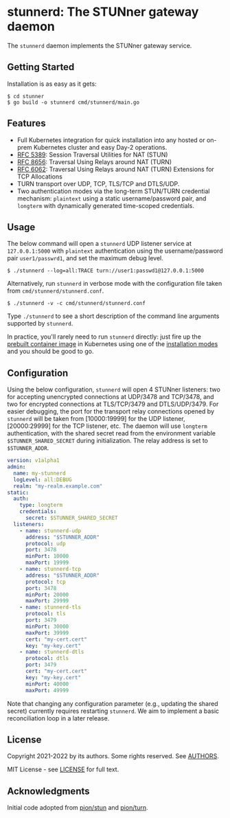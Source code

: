 # stunnerd: The STUNner gateway daemon

The `stunnerd` daemon implements the STUNner gateway service.

## Getting Started

Installation is as easy as it gets:

```console
$ cd stunner
$ go build -o stunnerd cmd/stunnerd/main.go
```

## Features

* Full Kubernetes integration for quick installation into any hosted or on-prem Kubernetes cluster
  and easy Day-2 operations.
* [RFC 5389](https://tools.ietf.org/html/rfc5389): Session Traversal Utilities for NAT (STUN)
* [RFC 8656](https://tools.ietf.org/html/rfc8656): Traversal Using Relays around NAT (TURN)
* [RFC 6062](https://tools.ietf.org/html/rfc6062): Traversal Using Relays around NAT (TURN)
  Extensions for TCP Allocations
* TURN transport over UDP, TCP, TLS/TCP and DTLS/UDP.
* Two authentication modes via the long-term STUN/TURN credential mechanism: `plaintext` using a
  static username/password pair, and `longterm` with dynamically generated time-scoped credentials.

## Usage

The below command will open a `stunnerd` UDP listener service at `127.0.0.1:5000` with `plaintext`
authentication using the username/password pair `user1/passwrd1`, and set the maximum debug level.

```console
$ ./stunnerd --log=all:TRACE turn://user1:passwd1@127.0.0.1:5000
```

Alternatively, run `stunnerd` in verbose mode with the configuration file taken from
`cmd/stunnerd/stunnerd.conf`.

```console
$ ./stunnerd -v -c cmd/stunnerd/stunnerd.conf
```

Type `./stunnerd` to see a short description of the command line arguments supported by `stunnerd`.

In practice, you'll rarely need to run `stunnerd` directly: just fire up the [prebuilt container
image](https://hub.docker.com/repository/docker/l7mp/stunnerd) in Kubernetes using one of the
[installation modes](/doc/INSTALL.md) and you should be good to go.

## Configuration

Using the below configuration, `stunnerd` will open 4 STUNner listeners: two for accepting
unencrypted connections at UDP/3478 and TCP/3478, and two for encrypted connections at TLS/TCP/3479
and DTLS/UDP/3479. For easier debugging, the port for the transport relay connections opened by
`stunnerd` will be taken from [10000:19999] for the UDP listener, [20000:29999] for the TCP
listener, etc.  The daemon will use `longterm` authentication, with the shared secret read from the
environment variable `$STUNNER_SHARED_SECRET` during initialization. The relay address is set to
`$STUNNER_ADDR`.

``` yaml
version: v1alpha1
admin:
  name: my-stunnerd
  logLevel: all:DEBUG
  realm: "my-realm.example.com"
static:
  auth:
    type: longterm
    credentials:
      secret: $STUNNER_SHARED_SECRET
  listeners:
    - name: stunnerd-udp
      address: "$STUNNER_ADDR"
      protocol: udp
      port: 3478
      minPort: 10000
      maxPort: 19999
    - name: stunnerd-tcp
      address: "$STUNNER_ADDR"
      protocol: tcp
      port: 3478
      minPort: 20000
      maxPort: 29999
    - name: stunnerd-tls
      protocol: tls
      port: 3479
      minPort: 30000
      maxPort: 39999
      cert: "my-cert.cert"
      key: "my-key.cert"
    - name: stunnerd-dtls
      protocol: dtls
      port: 3479
      cert: "my-cert.cert"
      key: "my-key.cert"
      minPort: 40000
      maxPort: 49999
```

Note that changing any configuration parameter (e.g., updating the shared secret) currently
requires restarting `stunnerd`. We aim to implement a basic reconciliation loop in a later release.
 
## License

Copyright 2021-2022 by its authors. Some rights reserved. See [AUTHORS](/AUTHORS).

MIT License - see [LICENSE](/LICENSE) for full text.

## Acknowledgments

Initial code adopted from [pion/stun](https://github.com/pion/stun) and
[pion/turn](https://github.com/pion/turn).
